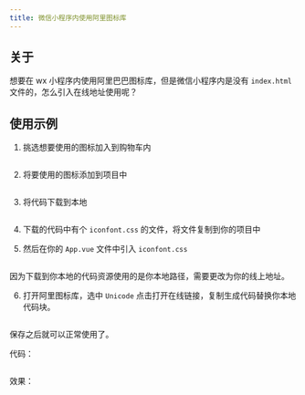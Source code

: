```yaml
---
title: 微信小程序内使用阿里图标库
---
```


## 关于

想要在 wx 小程序内使用阿里巴巴图标库，但是微信小程序内是没有 `index.html` 文件的，怎么引入在线地址使用呢？

## 使用示例

1. 挑选想要使用的图标加入到购物车内

<img class="zoom" :src="$withBase('/web/uni-app/wx-iconfont/Snipaste_2020-09-15_11-07-02.png')">

2. 将要使用的图标添加到项目中

<img class="zoom" :src="$withBase('/web/uni-app/wx-iconfont/Snipaste_2020-09-15_11-08-01.png')">


3. 将代码下载到本地

<img class="zoom" :src="$withBase('/web/uni-app/wx-iconfont/Snipaste_2020-09-15_11-09-11.png')">

4. 下载的代码中有个 `iconfont.css` 的文件，将文件复制到你的项目中

5. 然后在你的 `App.vue` 文件中引入 `iconfont.css`

<img class="zoom" :src="$withBase('/web/uni-app/wx-iconfont/Snipaste_2020-09-15_11-39-13.png')">

因为下载到你本地的代码资源使用的是你本地路径，需要更改为你的线上地址。

6. 打开阿里图标库，选中 `Unicode` 点击打开在线链接，复制生成代码替换你本地代码块。

<img class="zoom" :src="$withBase('/web/uni-app/wx-iconfont/Snipaste_2020-09-15_11-09-44.png')">

保存之后就可以正常使用了。

代码：

<img class="zoom" :src="$withBase('/web/uni-app/wx-iconfont/Snipaste_2020-09-15_11-43-18.png')">

效果：

<img class="zoom" style="width: 200px" :src="$withBase('/web/uni-app/wx-iconfont/Snipaste_2020-09-15_11-44-12.png')">
